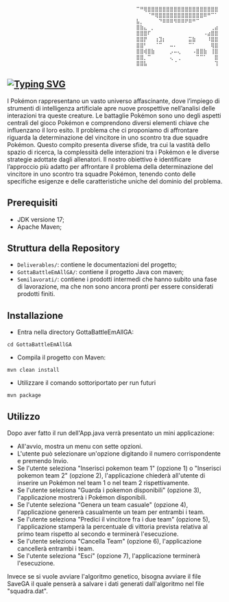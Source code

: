                                               ⠉⠛⢿⣿⣿⣿⣿⣿⣿⣿⣿⣿⣿⣿⣿⣿⣿⣿⣿⣿⣿⣿
                                              ⠀⠀⠀⠈⠛⢿⣿⣿⣿⣿⣿⣿⣿⣿⣿⣿⣿⣿⠿⠛⠉⠁
                                              ⣧⡀⠀⠀⠀⠀⠙⠿⠿⠿⠻⠿⠿⠟⠿⠛⠉⠀⠀⠀⠀⠀
                                              ⣿⣷⣄⠀⡀⠀⠀⠀⠀⠀⠀⠀⠀⠀⠀⠀⠀⠀⠀⠀⢀⣴
                                              ⣿⣿⣿⠏⠀⠀⠀⠀⠀⠀⠀⠀⠀⠀⠀⠀⠀⠀⠠⣴⣿⣿
                                              ⣿⣿⡟⠀⠀⢰⣹⡆⠀⠀⠀⠀⠀⠀⣭⣷⠀⠀⠀⠸⣿⣿
                                              ⣿⣿⠃⠀⠀⠈⠉⠀⠀⠤⠄⠀⠀⠀⠉⠁⠀⠀⠀⠀⢿⣿
                                              ⣿⣿⢾⣿⣷⠀⠀⠀⠀⡠⠤⢄⠀⠀⠀⠠⣿⣿⣷⠀⢸⣿
                                              ⣿⣿⡀⠉⠀⠀⠀⠀⠀⢄⠀⢀⠀⠀⠀⠀⠉⠉⠁⠀⠀⣿
                                              ⣿⣿⣧⠀⠀⠀⠀⠀⠀⠀⠈⠀⠀⠀⠀⠀⠀⠀⠀⠀⠀⢹
[![Typing SVG](https://readme-typing-svg.herokuapp.com/?color=dcebfd&size=35&center=true&vCenter=true&width=1000&lines=GottaBattleEmAllGA)](https://git.io/typing-svg)
---
I Pokémon rappresentano un vasto universo affascinante, dove l’impiego
di strumenti di intelligenza artificiale apre nuove prospettive nell’analisi
delle interazioni tra queste creature.
Le battaglie Pokémon sono uno degli aspetti centrali del gioco Pokémon
e comprendono diversi elementi chiave che influenzano il loro esito.
Il problema che ci proponiamo di affrontare riguarda la determinazione
del vincitore in uno scontro tra due squadre Pokémon. Questo compito
presenta diverse sfide, tra cui la vastità dello spazio di ricerca, la complessità delle interazioni tra i Pokémon e le diverse strategie adottate
dagli allenatori.
Il nostro obiettivo è identificare l’approccio più adatto per affrontare il
problema della determinazione del vincitore in uno scontro tra squadre
Pokémon, tenendo conto delle specifiche esigenze e delle caratteristiche
uniche del dominio del problema.

## Prerequisiti
- JDK versione 17;
- Apache Maven;

## Struttura della Repository
- ```Deliverables/```: contiene le documentazioni del progetto;
- ```GottaBattleEmAllGA/```: contiene il progetto Java con maven;
- ```Semilavorati/```: contiene i prodotti intermedi che hanno subito una fase di lavorazione, ma che non sono ancora pronti per essere considerati prodotti finiti.
## Installazione
- Entra nella directory GottaBattleEmAllGA:

```
cd GottaBattleEmAllGA
```

- Compila il progetto con Maven:
```
mvn clean install
```

- Utilizzare il comando sottoriportato per run futuri
```
mvn package
```

## Utilizzo
Dopo aver fatto il run dell'App.java verrà presentato un mini applicazione:

- All'avvio, mostra un menu con sette opzioni.
- L'utente può selezionare un'opzione digitando il numero corrispondente e premendo Invio.
- Se l'utente seleziona "Inserisci pokemon team 1" (opzione 1) o "Inserisci pokemon team 2" (opzione 2), l'applicazione chiederà all'utente di inserire un Pokémon nel team 1 o nel team 2 rispettivamente.
- Se l'utente seleziona "Guarda i pokemon disponibili" (opzione 3), l'applicazione mostrerà i Pokémon disponibili.
- Se l'utente seleziona "Genera un team casuale" (opzione 4), l'applicazione genererà casualmente un team per entrambi i team.
- Se l'utente seleziona "Predici il vincitore fra i due team" (opzione 5), l'applicazione stamperà la percentuale di vittoria prevista relativa al primo team rispetto al secondo e terminerà l'esecuzione.
- Se l'utente seleziona "Cancella Team" (opzione 6), l'applicazione cancellerà entrambi i team.
- Se l'utente seleziona "Esci" (opzione 7), l'applicazione terminerà l'esecuzione.


Invece se si vuole avviare l'algoritmo genetico, bisogna avviare il file SaveGA il quale penserà a salvare i dati generati dall'algoritmo nel file "squadra.dat".
